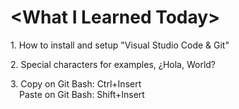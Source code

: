 <p>
<h1>&lt;What I Learned Today&gt;</h1>
</p>
<p>1. How to install and setup &quot;Visual Studio Code &amp; Git&quot;</p>
<p>2. Special characters for examples&#44; &#191;Hola, World&#63;</p>
<p>3. Copy on Git Bash&#58; Ctrl&#43;Insert<br>
&ensp;&ensp;Paste on Git Bash&#58; Shift&#43;Insert</p>
